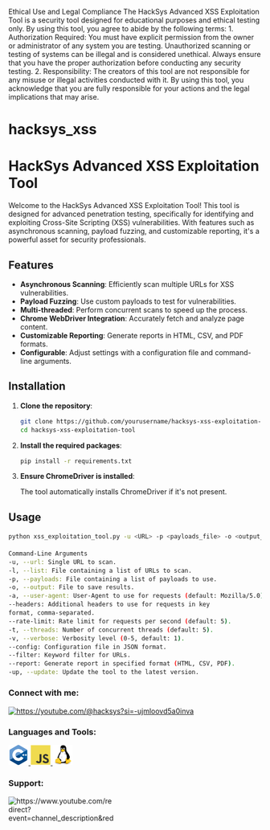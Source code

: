 Ethical Use and Legal Compliance
The HackSys Advanced XSS Exploitation Tool is a security tool designed for educational purposes and ethical testing only. By using this tool, you agree to abide by the following terms: 
                     1. Authorization Required: You must have explicit permission from the owner or administrator of any system you are testing. Unauthorized scanning or testing of systems can be illegal and is considered unethical. Always ensure that you have the proper authorization before conducting any security testing.
                     2. Responsibility: The creators of this tool are not responsible for any misuse or illegal activities conducted with it. By using this tool, you acknowledge that you are fully responsible for your actions and the legal implications that may arise.
                     

# hacksys_xss

# HackSys Advanced XSS Exploitation Tool

Welcome to the HackSys Advanced XSS Exploitation Tool! This tool is designed for advanced penetration testing, specifically for identifying and exploiting Cross-Site Scripting (XSS) vulnerabilities. With features such as asynchronous scanning, payload fuzzing, and customizable reporting, it's a powerful asset for security professionals.

## Features

- **Asynchronous Scanning**: Efficiently scan multiple URLs for XSS vulnerabilities.
- **Payload Fuzzing**: Use custom payloads to test for vulnerabilities.
- **Multi-threaded**: Perform concurrent scans to speed up the process.
- **Chrome WebDriver Integration**: Accurately fetch and analyze page content.
- **Customizable Reporting**: Generate reports in HTML, CSV, and PDF formats.
- **Configurable**: Adjust settings with a configuration file and command-line arguments.

## Installation

1. **Clone the repository**:

    ```sh
    git clone https://github.com/yourusername/hacksys-xss-exploitation-tool.git
    cd hacksys-xss-exploitation-tool
    ```

2. **Install the required packages**:

    ```sh
    pip install -r requirements.txt
    ```

3. **Ensure ChromeDriver is installed**:

    The tool automatically installs ChromeDriver if it's not present.

## Usage

```sh
python xss_exploitation_tool.py -u <URL> -p <payloads_file> -o <output_file> --report <report_format> [options]

Command-Line Arguments
-u, --url: Single URL to scan.
-l, --list: File containing a list of URLs to scan.
-p, --payloads: File containing a list of payloads to use.
-o, --output: File to save results.
-a, --user-agent: User-Agent to use for requests (default: Mozilla/5.0).
--headers: Additional headers to use for requests in key
format, comma-separated.
--rate-limit: Rate limit for requests per second (default: 5).
-t, --threads: Number of concurrent threads (default: 5).
-v, --verbose: Verbosity level (0-5, default: 1).
--config: Configuration file in JSON format.
--filter: Keyword filter for URLs.
--report: Generate report in specified format (HTML, CSV, PDF).
-up, --update: Update the tool to the latest version.
```





<h3 align="left">Connect with me:</h3>
<p align="left">
<a href="https://www.youtube.com/@hacksys" target="blank"><img align="center" src="https://raw.githubusercontent.com/rahuldkjain/github-profile-readme-generator/master/src/images/icons/Social/youtube.svg" alt="https://youtube.com/@hacksys?si=-ujmloovd5a0inva" height="30" width="40" /></a>
</p>



<h3 align="left">Languages and Tools:</h3>
<p align="left"> <a href="https://www.w3schools.com/cpp/" target="_blank" rel="noreferrer"> <img src="https://raw.githubusercontent.com/devicons/devicon/master/icons/cplusplus/cplusplus-original.svg" alt="cplusplus" width="40" height="40"/> </a> <a href="https://developer.mozilla.org/en-US/docs/Web/JavaScript" target="_blank" rel="noreferrer"> <img src="https://raw.githubusercontent.com/devicons/devicon/master/icons/javascript/javascript-original.svg" alt="javascript" width="40" height="40"/> </a> <a href="https://www.linux.org/" target="_blank" rel="noreferrer"> <img src="https://raw.githubusercontent.com/devicons/devicon/master/icons/linux/linux-original.svg" alt="linux" width="40" height="40"/> </a> </p>

<h3 align="left">Support:</h3>
<p><a href="https://www.buymeacoffee.com/Hacksys"> <img align="left" src="https://cdn.buymeacoffee.com/buttons/v2/default-yellow.png" height="50" width="210" alt="https://www.youtube.com/redirect?event=channel_description&redir_token=QUFFLUhqbU9QMjQ1ZEhWWnJUY3daY1J6ZVRhVzJxdmJQd3xBQ3Jtc0trVG9neEZtODZmdEpWRHZGYjRkLVdLUVJham9mb0lacmxjZzFfaWxKekxLWFBrRGZhTnZQeW1sZm5MTmxXQ1ZRbHRRb1FyVTk2VFFfdGI2TTNyVVNPaGpxb1BHN1N6V2lxalBEd2Z5TndSZnA1VzNabw&q=https%3A%2F%2Fwww.buymeacoffee.com%2FHacksys" /></a></p><br><br>


